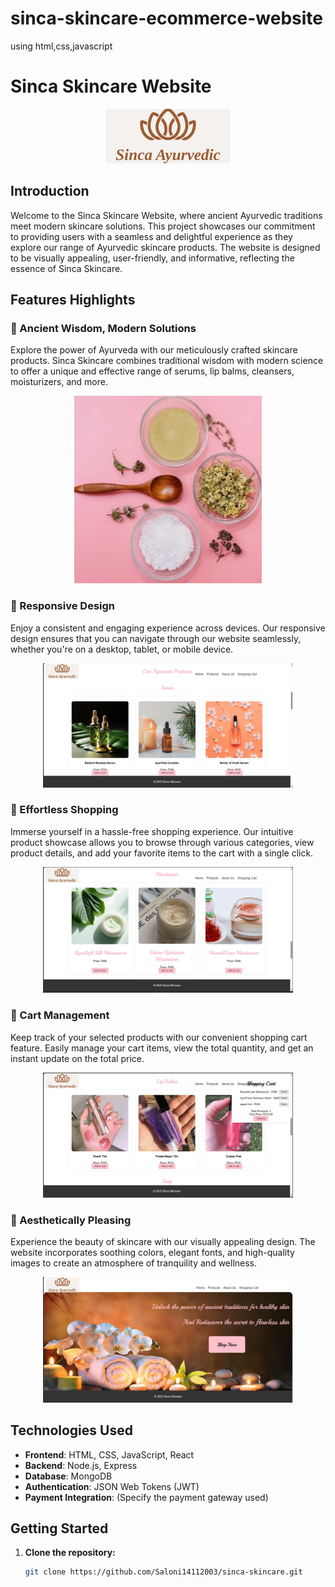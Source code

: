 # sinca-skincare-ecommerce-website
using html,css,javascript


# Sinca Skincare Website

<p align="center">
  <img src="images/ayurvedic-logo.png" alt="Sinca Ayurvedic">
</p>

## Introduction

Welcome to the Sinca Skincare Website, where ancient Ayurvedic traditions meet modern skincare solutions. This project showcases our commitment to providing users with a seamless and delightful experience as they explore our range of Ayurvedic skincare products. The website is designed to be visually appealing, user-friendly, and informative, reflecting the essence of Sinca Skincare.

## Features Highlights

### 🌟 Ancient Wisdom, Modern Solutions
Explore the power of Ayurveda with our meticulously crafted skincare products. Sinca Skincare combines traditional wisdom with modern science to offer a unique and effective range of serums, lip balms, cleansers, moisturizers, and more.

<p align="center">
  <img src="images/ayurvedic-ingredients.jpg" alt="Ayurvedic Ingredients" width="300">
</p>

### 📱 Responsive Design
Enjoy a consistent and engaging experience across devices. Our responsive design ensures that you can navigate through our website seamlessly, whether you're on a desktop, tablet, or mobile device.

<p align="center">
  <img src="images/responsive-design.jpg" alt="Responsive Design" width="400">
</p>

### 🛒 Effortless Shopping
Immerse yourself in a hassle-free shopping experience. Our intuitive product showcase allows you to browse through various categories, view product details, and add your favorite items to the cart with a single click.

<p align="center">
  <img src="images/effortless-shopping.jpg" alt="Effortless Shopping" width="400">
</p>

### 💼 Cart Management
Keep track of your selected products with our convenient shopping cart feature. Easily manage your cart items, view the total quantity, and get an instant update on the total price.

<p align="center">
  <img src="images/cart-management.jpg" alt="Cart Management" width="400">
</p>

### 🎨 Aesthetically Pleasing
Experience the beauty of skincare with our visually appealing design. The website incorporates soothing colors, elegant fonts, and high-quality images to create an atmosphere of tranquility and wellness.

<p align="center">
  <img src="images/aesthetically-pleasing.jpg" alt="Aesthetically Pleasing" width="400">
</p>

## Technologies Used

- **Frontend**: HTML, CSS, JavaScript, React
- **Backend**: Node.js, Express
- **Database**: MongoDB
- **Authentication**: JSON Web Tokens (JWT)
- **Payment Integration**: (Specify the payment gateway used)

## Getting Started

1. **Clone the repository:**
   ```bash
   git clone https://github.com/Saloni14112003/sinca-skincare.git

